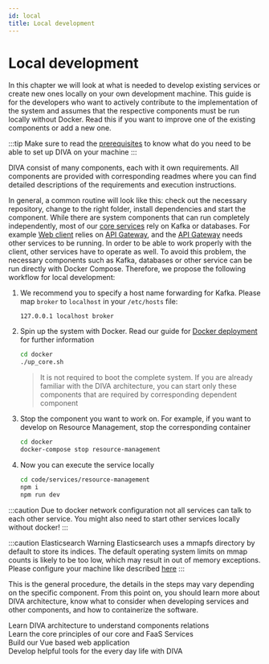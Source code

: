 ```yaml
---
id: local
title: Local development
---
```


# Local development

In this chapter we will look at what is needed to develop existing services or create new ones locally on your own development machine.
This guide is for the developers who want to actively contribute to the implementation of the system and assumes that the respective components must be run locally without Docker. Read this if you want to improve one of the existing components or add a new one.

:::tip
Make sure to read the [prerequisites](/dev-docs/deployment/) to know what do you need to be able to set up DIVA on your machine
:::

DIVA consist of many components, each with it own requirements.
All components are provided with  corresponding readmes where you can find detailed descriptions of the requirements and execution instructions.

In general, a common routine will look like this: check out the necessary repository, change to the right folder, install dependencies and start the component.
While there are system components that can run completely independently, most of our [core services](../architecture/services.md#core-services) rely on Kafka or databases.
For example [Web client](../architecture/web-client.md) relies on [API Gateway](../architecture/gateway.md), and the [API Gateway](../architecture/gateway.md) needs
other services to be running.
In order to be able to work properly with the client, other services have to operate as well.
To avoid this problem, the necessary components such as Kafka, databases or other service can be run directly with Docker Compose.
Therefore, we propose the following workflow for local development:

1. We recommend you to specify a host name forwarding for Kafka. Please map `broker` to `localhost` in your `/etc/hosts` file:

   ```text
   127.0.0.1 localhost broker
   ```

2. Spin up the system with Docker. Read our guide for [Docker deployment](./docker.md) for further information

   ```bash
   cd docker
   ./up_core.sh
   ```

   >It is not required to boot the complete system. If you are already familiar with the DIVA architecture, you can start only
   > these components that are required by corresponding dependent component

3. Stop the component you want to work on. For example, if you want to develop on Resource Management, stop the corresponding container

   ```bash
   cd docker
   docker-compose stop resource-management
   ```

4. Now you can execute the service locally

   ```bash
   cd code/services/resource-management
   npm i
   npm run dev
   ```

:::caution
Due to docker network configuration not all services can talk to each other service.
You might also need to start other services locally without docker!
:::

:::caution Elasticsearch Warning
Elasticsearch uses a mmapfs directory by default to store its indices. The default operating system limits on mmap counts is likely to be too low, which may result in out of memory exceptions. Please configure your machine like described [here](https://www.elastic.co/guide/en/elasticsearch/reference/current/vm-max-map-count.html)
:::

This is the general procedure, the details in the steps may vary depending on the specific component. From this point on, 
you should learn more about DIVA architecture, know what to consider when developing services and other components, and 
how to containerize the software. 

<div class="grid grid-cols-1 md:grid-cols-2 gap-3">
  <div>
    <CardLink link="/dev-docs/architecture" title="Architecture overview">
      Learn DIVA architecture to understand components relations
    </CardLink>
  </div>
  <div>
    <CardLink class="fill" link="/dev-docs/architecture/services.html#services" title="Services development">
      Learn the core principles of our core and FaaS Services
    </CardLink>
  </div>
<div>
    <CardLink link="/dev-docs/architecture/web-client.html" title="Web client">
      Build our Vue based web application
    </CardLink>
  </div>
  <div>
    <CardLink class="fill" link="/dev-docs/architecture/tooling.html#services" title="DIVA tools">
      Develop helpful tools for the every day life with DIVA
    </CardLink>
  </div>
</div>